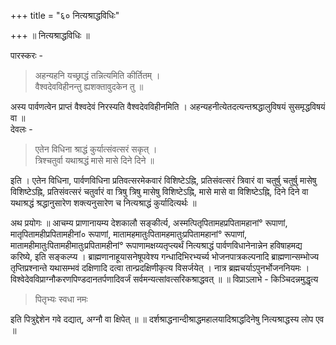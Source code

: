 +++
title = "६० नित्यश्राद्धविधिः"

+++
॥ नित्यश्राद्धविधिः ॥

पारस्करः -

> अहन्यहनि यच्छ्राद्धं तन्नित्यमिति कीर्तितम् ।  
वैश्वदेवविहीनन्तु ह्यशक्तावुदकेन तु ॥

अस्य पार्वणत्वेन प्राप्तं वैश्वदेवं निरस्यति वैश्वदेवविहीनमिति । अहन्यहनीत्येतदत्यन्तश्रद्धालुविषयं सुसमृद्धविषयं वा ॥  
देवलः -

> एतेन विधिना श्राद्धं कुर्यात्संवत्सरं सकृत् ।  
त्रिश्चतुर्वा यथाश्रद्धं मासे मासे दिने दिने ॥

इति । एतेन विधिना, पार्वणविधिना प्रतिवत्सरमेकवारं विशिष्टेऽह्नि, प्रतिसंवत्सरं त्रिवारं वा चतुर्षु चतुर्षु मासेषु विशिष्टेऽह्नि, प्रतिसंवत्सरं चतुर्वारं वा त्रिषु त्रिषु मासेषु विशिष्टेऽह्नि, मासे मासे वा विशिष्टेऽह्नि, दिने दिने वा यथाश्रद्धं श्रद्धानुसारेण शक्त्यनुसारेण च नित्यश्राद्धं कुर्यादित्यर्थः ॥


अथ प्रयोगः ॥ आचम्य प्राणानायम्य देशकालौ सङ्कीर्त्य, अस्मत्पितृपितामहप्रपितामहानां° रूपाणां, मातृपितामहीप्रपितामहीनां० रूपाणां, मातामहमातुःपितामहमातुःप्रपितामहानां° रूपाणां, मातामहीमातुःपितामहीमातुःप्रपितामहीनां° रूपाणामक्षय्यतृप्त्यर्थं नित्यश्राद्धं पार्वणविधानेनान्नेन हविषाहमद्य करिष्ये, इति सङ्कल्प्य । ब्राह्मणानाहूयासनेषूपवेश्य गन्धादिभिरभ्यर्च्य भोजनपात्रकल्पनादि ब्राह्मणान्सम्भोज्य तृप्तिप्रश्नान्ते यथासम्भवं दक्षिणादि दत्वा तान्प्रदक्षिणीकृत्य विसर्जयेत् । नात्र ब्रह्मचर्याऽपुनर्भोजननियमः । विश्वेदेवविप्राग्नौकरणपिण्डदानतर्पणादिवर्जं सर्वमन्यत्सांवत्सरिकश्राद्धवत् ॥ ॥ विप्राऽलाभे - किञ्चिदन्नमुद्धृत्य

> पितृभ्यः स्वधा नमः

इति पित्रुद्देशेन गवे दद्यात्, अग्नौ वा क्षिपेत् ॥ ॥ दर्शश्राद्धनान्दीश्राद्धमहालयादिश्राद्धदिनेषु नित्यश्राद्धस्य लोप एव ॥
